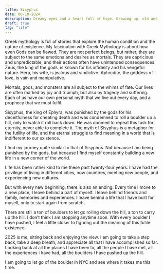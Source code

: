 ```yaml
---
title: Sisyphus
date: 06-10-2024
description: Dreamy eyes and a heart full of hope. Growing up, old and looking for the purpose of life.
draft: true
tag: "life"
---
```


Greek mythology is full of stories that explore the human condition and the nature of existence. My fascination with Greek Mythology is about how even Gods can be flawed. They are not perfect beings, but rather, they are subject to the same emotions and desires as mortals. They are capricious and unpredictable, and their actions often have unintended consequences. Zeus, the king of the gods, is known for his infidelity and his vengeful nature. Hera, his wife, is jealous and vindictive. Aphrodite, the goddess of love, is vain and manipulative.

Mortals, gods, and monsters are all subject to the whims of fate. Our lives are often marked by joy and triumph, but also by tragedy and suffering. Each of us have our own personal myth that we live out every day, and a prophecy that we must fulfil.

Sisyphus, the king of Ephyra, was punished by the gods for his deceitfulness for cheating death and was condemned to roll a boulder up a hill, only to watch it roll back down. He was doomed to repeat this task for eternity, never able to complete it. The myth of Sisyphus is a metaphor for the futility of life, and the eternal struggle to find meaning in a world that is indifferent to our existence.

I find my journey quite similar to that of Sisyphus. Not because I am being punished by the gods, but because I find myself constantly building a new life in a new corner of the world. 

Life has been rather kind to me these past twenty-four years. I have had the privilege of living in different cities, now countires, meeting new people, and experiencing new cultures.

But with every new beginning, there is also an ending. Every time I move to a new place, I leave behind a part of myself. I leave behind friends and family, memories and experiences. I leave behind a life that I have built for myself, only to start again from scratch.

<!-- write about how I have been moving around a lot and how it has affected me

// start from Kolkata, then asansol, Jajpur, Cuttack, Jamshedpur, Hyderabad, JEE, Dropping a year, Silicon Institute of Technology, Bhubaneswar, Internship in BHubaneswar, Internship in Bangalore, Living in Bangalore, and finally moving to MSCE NYU, NYC, USA
 -->

There are still a ton of boulders to let go rolling down the hill, a ton to carry up the hill. I don't think I am stopping anytime soon. With every boulder I have pushed, I feel a little closer to figuring out the meaning of this futile existence.

2025 is me, sitting back and enjoying the view. I am going to take a step back, take a deep breath, and appreciate all that I have accomplished so far. Looking back at all the places I have been to, all the people I have met, all the experiences I have had, all the boulders I have pushed up the hill.

I am going to let go of the boulder in NYC and see where it takes me this time. 